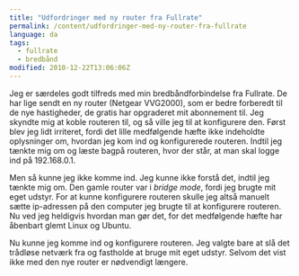 ```yaml
---
title: "Udfordringer med ny router fra Fullrate"
permalink: /content/udfordringer-med-ny-router-fra-fullrate
language: da
tags:
  - fullrate
  - bredbånd
modified: 2010-12-22T13:06:06Z
---
```


Jeg er særdeles godt tilfreds med min bredbåndforbindelse fra Fullrate. De har lige sendt en ny router (Netgear VVG2000), som er bedre forberedt til de nye hastigheder, de gratis har opgraderet mit abonnement til. Jeg skyndte mig at koble routeren til, og så ville jeg til at konfigurere den. Først blev jeg lidt irriteret, fordi det lille medfølgende hæfte ikke indeholdte oplysninger om, hvordan jeg kom ind og konfigurerede routeren. Indtil jeg tænkte mig om og læste bagpå routeren, hvor der står, at man skal logge ind på 192.168.0.1.

Men så kunne jeg ikke komme ind. Jeg kunne ikke forstå det, indtil jeg tænkte mig om. Den gamle router var i _bridge mode_, fordi jeg brugte mit eget udstyr. For at kunne konfigurere routeren skulle jeg altså manuelt sætte ip-adressen på den computer jeg brugte til at konfigurere routeren. Nu ved jeg heldigvis hvordan man gør det, for det medfølgende hæfte har åbenbart glemt Linux og Ubuntu.

Nu kunne jeg komme ind og konfigurere routeren. Jeg valgte bare at slå det trådløse netværk fra og fastholde at bruge mit eget udstyr. Selvom det vist ikke med den nye router er nødvendigt længere.
